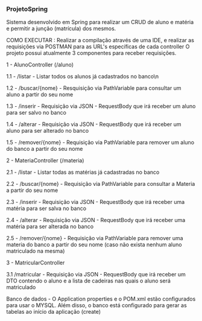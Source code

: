 ### ProjetoSpring 

Sistema desenvolvido em Spring para realizar um CRUD de aluno e matéria e permitir a junção (matrícula) dos mesmos.

COMO EXECUTAR : Realizar a compilação através de uma IDE, e realizar as requisições via POSTMAN para as URL's específicas de cada controller O projeto possui atualmente 3 componentes para receber requisições.

1 - AlunoController (/aluno)<p>
  <p>1.1 - /listar - Listar todos os alunos já cadastrados no banco\n
  <p>1.2 - /buscar/{nome} - Resquisição via PathVariable para consultar um aluno a partir do seu nome
  <p>1.3 - /inserir - Requisição via JSON - RequestBody que irá receber um aluno para ser salvo no banco
  <p>1.4 - /alterar - Requisição via JSON - RequestBody que irá receber um aluno para ser alterado no banco
  <p>1.5 - /remover/{nome} - Requisição via PathVariable para remover um aluno do banco a partir do seu nome
  
2 - MateriaController (/materia)
  <p>2.1 - /listar - Listar todas as matérias já cadastradas no banco
  <p>2.2 - /buscar/{nome} - Requisição via PathVariable para consultar a Materia a partir do seu nome
  <p>2.3 - /inserir - Requisição via JSON - RequestBody que irá receber uma matéria para ser salva no banco
  <p>2.4 - /alterar - Requisição via JSON - RequestBody que irá receber uma matéria para ser alterada no banco
  <p>2.5 - /remover/{nome} - Requisição via PathVariable para remover uma materia do banco a partir do seu nome (caso não exista nenhum aluno matriculado na mesma)</p>
  
3 - MatricularController
  <p>3.1 /matricular - Requisição via JSON - RequestBody que irá receber um DTO contendo o aluno e a lista de cadeiras nas quais o aluno será matriculado</p>
  
  
  Banco de dados - O Application properties e o POM.xml estão configurados para usar o MYSQL. Além disso, o banco está configurado para gerar as tabelas ao início da aplicação (create)
